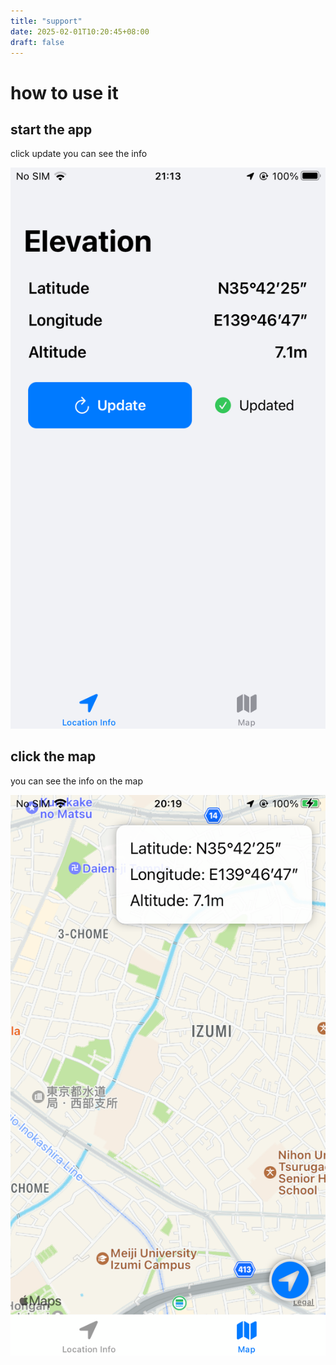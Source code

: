 ```yaml
---
title: "support"
date: 2025-02-01T10:20:45+08:00
draft: false
---
```


# how to use it


## start the app 

click update you can see the info

![1738415002568](image/1738415002568.png)

## click the map

you can see the info on the map

![1738415017572](image/1738415017572.png)